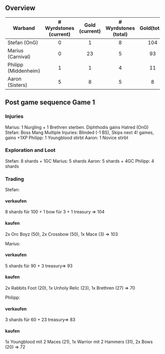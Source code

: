 ## Overview

| Warband               | # Wyrdstones (current) | Gold (current) |  # Wyrdstones (total) | Gold(total)
|-----------------------|:-----:|:-----------:|:-----:|:-----------:|
| Stefan (OnG)          |  0 | 1 | 8 | 104
| Marius (Carnival)     |  0 | 23 | 5 | 93
| Philipp (Middenheim)  |  1 | 1 | 4 | 11
| Aaron (Sisters)       |  5 | 8 | 5 | 8

## Post game sequence Game 1

### Injuries
Marius: 1 Nurgling + 1 Brethren sterben. Diphthodis gains Hatred (OnG)
Stefan: Boss Mang Multiple Injuries: Blinded (-1 BS), Skips next 4! games, gains +1XP
Philipp: 1 Youngblood stirbt
Aaron: 1 Novice stirbt

### Exploration and Loot
Stefan: 8 shards + 1GC
Marius: 5 shards
Aaron: 5 shards + 4GC 
Philipp: 4 shards

### Trading

Stefan: 
#### verkaufen
8 shards für 100 + 1 bow für 3 + 1 treasury => 104
#### kaufen
2x Orc Boyz (50), 2x Crossbow (50), 1x Mace (3) => 103

Marius: 
#### verkaufen
5 shards für 90 + 3 treasury=> 93
#### kaufen
2x Rabbits Foot (20), 1x Unholy Relic (23), 1x Brethren (27) => 70

Philipp: 
#### verkaufen
3 shards für 60 + 23 treasury=> 83
#### kaufen
1x Youngblood mit 2 Maces (21), 1x Warrior mit 2 Hammers (31), 2x Bows (20) => 72

